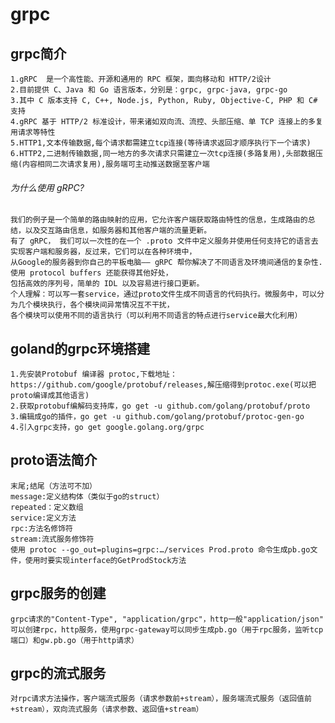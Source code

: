 # grpc
## grpc简介
    1.gRPC  是一个高性能、开源和通用的 RPC 框架，面向移动和 HTTP/2设计
    2.目前提供 C、Java 和 Go 语言版本，分别是：grpc, grpc-java, grpc-go
    3.其中 C 版本支持 C, C++, Node.js, Python, Ruby, Objective-C, PHP 和 C# 支持
    4.gRPC 基于 HTTP/2 标准设计，带来诸如双向流、流控、头部压缩、单 TCP 连接上的多复用请求等特性
    5.HTTP1,文本传输数据,每个请求都需建立tcp连接(等待请求返回才顺序执行下一个请求)
    6.HTTP2,二进制传输数据,同一地方的多次请求只需建立一次tcp连接(多路复用),头部数据压缩(内容相同二次请求复用),服务端可主动推送数据至客户端
   ###### 为什么使用 gRPC?
    我们的例子是一个简单的路由映射的应用，它允许客户端获取路由特性的信息，生成路由的总结，以及交互路由信息，如服务器和其他客户端的流量更新。
    有了 gRPC， 我们可以一次性的在一个 .proto 文件中定义服务并使用任何支持它的语言去实现客户端和服务器，反过来，它们可以在各种环境中，
    从Google的服务器到你自己的平板电脑—— gRPC 帮你解决了不同语言及环境间通信的复杂性.使用 protocol buffers 还能获得其他好处，
    包括高效的序列号，简单的 IDL 以及容易进行接口更新。
    个人理解：可以写一套service，通过proto文件生成不同语言的代码执行。微服务中，可以分为几个模块执行，各个模块间异常情况互不干扰，
    各个模块可以使用不同的语言执行（可以利用不同语言的特点进行service最大化利用）
## goland的grpc环境搭建
    1.先安装Protobuf 编译器 protoc,下载地址：https://github.com/google/protobuf/releases,解压缩得到protoc.exe(可以把proto编译成其他语言)
    2.获取protobuf编解码支持库，go get -u github.com/golang/protobuf/proto
    3.编辑成go的插件，go get -u github.com/golang/protobuf/protoc-gen-go
    4.引入grpc支持，go get google.golang.org/grpc
## proto语法简介
    末尾;结尾（方法可不加）
    message:定义结构体（类似于go的struct）
    repeated：定义数组
    service:定义方法
    rpc:方法名修饰符
    stream:流式服务修饰符
    使用 protoc --go_out=plugins=grpc:…/services Prod.proto 命令生成pb.go文件，使用时要实现interface的GetProdStock方法
## grpc服务的创建
    grpc请求的"Content-Type", "application/grpc"，http一般"application/json"
    可以创建rpc，http服务，使用grpc-gateway可以同步生成pb.go（用于rpc服务，监听tcp端口）和gw.pb.go（用于http请求）
## grpc的流式服务
    对rpc请求方法操作，客户端流式服务（请求参数前+stream），服务端流式服务（返回值前+stream），双向流式服务（请求参数、返回值+stream）
    
